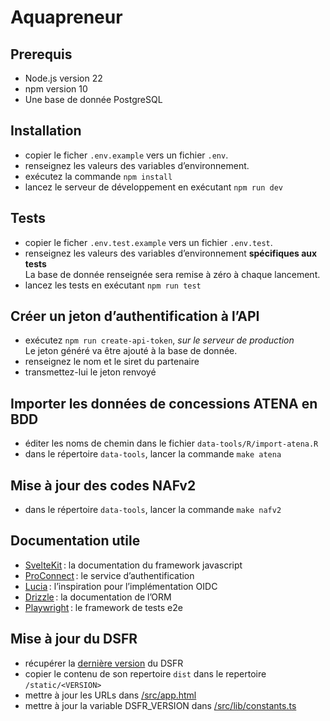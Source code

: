 # Aquapreneur

## Prerequis

- Node.js version 22
- npm version 10
- Une base de donnée PostgreSQL

## Installation

- copier le ficher `.env.example` vers un fichier `.env`.
- renseignez les valeurs des variables d’environnement.
- exécutez la commande `npm install`
- lancez le serveur de développement en exécutant `npm run dev`

## Tests

- copier le ficher `.env.test.example` vers un fichier `.env.test`.
- renseignez les valeurs des variables d’environnement **spécifiques aux tests**  
  La base de donnée renseignée sera remise à zéro à chaque lancement.
- lancez les tests en exécutant `npm run test`

## Créer un jeton d’authentification à l’API

- exécutez `npm run create-api-token`, _sur le serveur de production_  
  Le jeton généré va être ajouté à la base de donnée.
- renseignez le nom et le siret du partenaire
- transmettez-lui le jeton renvoyé

## Importer les données de concessions ATENA en BDD

- éditer les noms de chemin dans le fichier `data-tools/R/import-atena.R`
- dans le répertoire `data-tools`, lancer la commande `make atena`

## Mise à jour des codes NAFv2

- dans le répertoire `data-tools`, lancer la commande `make nafv2`

## Documentation utile

- [SvelteKit](https://svelte.dev/docs/kit/introduction) : la documentation du framework javascript
- [ProConnect](https://partenaires.proconnect.gouv.fr/docs/fournisseur-service) : le service d’authentification
- [Lucia](https://lucia-auth.com/) : l’inspiration pour l’implémentation OIDC
- [Drizzle](https://orm.drizzle.team) : la documentation de l’ORM
- [Playwright](https://playwright.dev/) : le framework de tests e2e

## Mise à jour du DSFR

- récupérer la [dernière version](https://github.com/GouvernementFR/dsfr/releases) du DSFR
- copier le contenu de son repertoire `dist` dans le repertoire `/static/<VERSION>`
- mettre à jour les URLs dans [/src/app.html](/src/app.html)
- mettre à jour la variable DSFR_VERSION dans [/src/lib/constants.ts](/src/lib/constants.ts)
